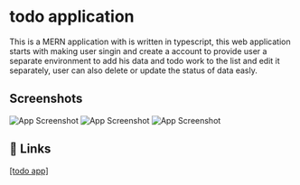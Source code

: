 # todo application

This is a MERN application with is written in typescript, this web application starts with making user singin and create a account to provide user a separate environment to add his data and todo work to the list and edit it separately, user can also delete or update the status of data easly.


## Screenshots

![App Screenshot](https://drive.google.com/file/d/11m6s7yJhhg5z8fhWAZ4_Dsk6QP7oFApU/view?usp=drive_link)
![App Screenshot](https://drive.google.com/file/d/1XqDhQ5A2FaOTPbNxUBvlntPxHsp_zya4/view?usp=drive_link)
![App Screenshot](https://drive.google.com/file/d/1fLoWBJrWpw8WdijEJYA5L_p5XUBOpQ7Q/view?usp=drive_link)


## 🔗 Links
[[todo app]](https://adistodo.netlify.app/)

